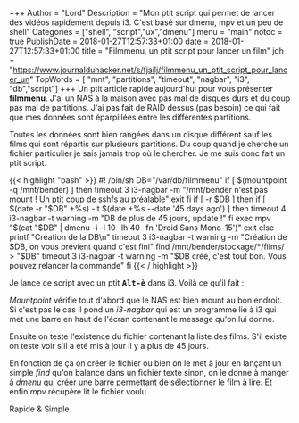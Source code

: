 +++
Author = "Lord"
Description = "Mon ptit script qui permet de lancer des vidéos rapidement depuis i3. C'est basé sur dmenu, mpv et un peu de shell"
Categories = ["shell", "script","ux","dmenu"]
menu = "main"
notoc = true
PublishDate = 2018-01-27T12:57:33+01:00
date = 2018-01-27T12:57:33+01:00
title = "Filmmenu, un ptit script pour lancer un film"
jdh = "https://www.journalduhacker.net/s/fjailj/filmmenu_un_ptit_script_pour_lancer_un"
TopWords = [  "mnt", "partitions", "timeout", "nagbar", "i3", "db","script"]
+++
Un ptit article rapide aujourd'hui pour vous présenter **filmmenu**. J'ai un NAS à la maison avec pas mal de disques durs et du coup pas mal de partitions. J'ai pas fait de RAID dessus (pas besoin) ce qui fait que mes données sont éparpillées entre les différentes partitions.

Toutes les données sont bien rangées dans un disque différent sauf les films qui sont répartis sur plusieurs partitions. Du coup quand je cherche un fichier particulier je sais jamais trop où le chercher. Je me suis donc fait un ptit script.

{{< highlight "bash" >}}
	#! /bin/sh
	DB="/var/db/filmmenu"
	if [ $(mountpoint -q /mnt/bender) ]
	then
	        timeout 3 i3-nagbar -m "/mnt/bender n'est pas mount ! Un ptit coup de sshfs au préalable"
	        exit
	fi
	if [ -r $DB ]
	then
	        if [  $(date -r "$DB" +%s) -lt $(date +%s --date '45 days ago') ]
	        then
	                timeout 4 i3-nagbar -t warning -m "DB de plus de 45 jours, update !"
	        fi
	                exec mpv "$(cat "$DB" | dmenu -i -l 10 -lh 40 -fn 'Droid Sans Mono-15')"
	  exit
	else
	        printf "Création de la DB\n"
	        timeout 3 i3-nagbar -t warning -m "Création de $DB, on vous prévient quand c'est fini"
	        find /mnt/bender/stockage/*/films/ > "$DB"
	        timeout 3 i3-nagbar -t warning -m "$DB créé, c'est tout bon. Vous pouvez relancer la commande"
	fi
{{< / highlight >}}

Je lance ce script avec un ptit <samp>**Alt-è**</samp> dans i3. Voilà ce qu'il fait :

*Mountpoint* vérifie tout d'abord que le NAS est bien mount au bon endroit. Si c'est pas le cas il pond un *i3-nagbar* qui est un programme lié à i3 qui met une barre en haut de l'écran contenant le message qu'on lui donne.

Ensuite on teste l'existence du fichier contenant la liste des films. S'il existe on teste voir s'il a été mis à jour il y a plus de 45 jours.

En fonction de ça on créer le fichier ou bien on le met à jour en lançant un simple *find* qu'on balance dans un fichier texte sinon, on le donne à manger à *dmenu* qui créer une barre permettant de sélectionner le film à lire. Et enfin *mpv* récupère lit le fichier voulu.

Rapide & Simple
